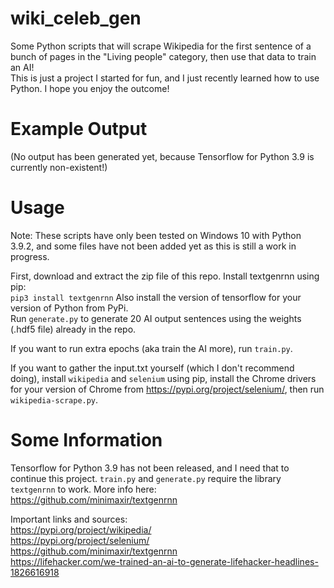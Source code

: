 # wiki_celeb_gen
Some Python scripts that will scrape Wikipedia for the first sentence of a bunch of pages in the "Living people" category, then use that data to train an AI!  
This is just a project I started for fun, and I just recently learned how to use Python. I hope you enjoy the outcome!

# Example Output
(No output has been generated yet, because Tensorflow for Python 3.9 is currently non-existent!)

# Usage
Note: These scripts have only been tested on Windows 10 with Python 3.9.2, and some files have not been added yet as this is still a work in progress.  

First, download and extract the zip file of this repo. Install textgenrnn using pip:    
`pip3 install textgenrnn`
Also install the version of tensorflow for your version of Python from PyPi.    
Run `generate.py` to generate 20 AI output sentences using the weights (.hdf5 file) already in the repo.  

If you want to run extra epochs (aka train the AI more), run `train.py`.  
  
If you want to gather the input.txt yourself (which I don't recommend doing), install `wikipedia` and `selenium` using pip, install the Chrome drivers for your version of Chrome from https://pypi.org/project/selenium/, then run `wikipedia-scrape.py`.  

# Some Information
Tensorflow for Python 3.9 has not been released, and I need that to continue this project.
`train.py` and `generate.py` require the library `textgenrnn` to work. More info here:  
https://github.com/minimaxir/textgenrnn  
  
Important links and sources:  
https://pypi.org/project/wikipedia/  
https://pypi.org/project/selenium/  
https://github.com/minimaxir/textgenrnn  
https://lifehacker.com/we-trained-an-ai-to-generate-lifehacker-headlines-1826616918
